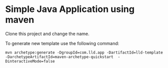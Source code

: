 # Simple Java Application using maven

Clone this project and change the name.

To generate new template use the following command: 

```shell
mvn archetype:generate -DgroupId=com.lld.app -DartifactId=lld-template -DarchetypeArtifactId=maven-archetype-quickstart  -DinteractiveMode=false
```